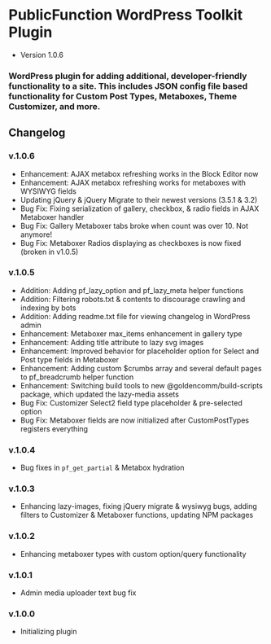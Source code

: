 # PublicFunction WordPress Toolkit Plugin #

 - Version 1.0.6
 
### WordPress plugin for adding additional, developer-friendly functionality to a site. This includes JSON config file based functionality for Custom Post Types, Metaboxes, Theme Customizer, and more. ###

## Changelog ##

### v.1.0.6
 - Enhancement: AJAX metabox refreshing works in the Block Editor now
 - Enhancement: AJAX metabox refreshing works for metaboxes with WYSIWYG fields
 - Updating jQuery & jQuery Migrate to their newest versions (3.5.1 & 3.2)
 - Bug Fix: Fixing serialization of gallery, checkbox, & radio fields in AJAX Metaboxer handler
 - Bug Fix: Gallery Metaboxer tabs broke when count was over 10. Not anymore!
 - Bug Fix: Metaboxer Radios displaying as checkboxes is now fixed (broken in v1.0.5)

### v.1.0.5
 - Addition: Adding pf_lazy_option and pf_lazy_meta helper functions
 - Addition: Filtering robots.txt & <meta name="robots"> contents to discourage crawling and indexing by bots
 - Addition: Adding readme.txt file for viewing changelog in WordPress admin
 - Enhancement: Metaboxer max_items enhancement in gallery type
 - Enhancement: Adding title attribute to lazy svg images
 - Enhancement: Improved behavior for placeholder option for Select and Post type fields in Metaboxer
 - Enhancement: Adding custom $crumbs array and several default pages to pf_breadcrumb helper function
 - Enhancement: Switching build tools to new @goldencomm/build-scripts package, which updated the lazy-media assets
 - Bug Fix: Customizer Select2 field type placeholder & pre-selected option
 - Bug Fix: Metaboxer fields are now initialized after CustomPostTypes registers everything

### v.1.0.4
- Bug fixes in `pf_get_partial` & Metabox hydration

### v.1.0.3
- Enhancing lazy-images, fixing jQuery migrate & wysiwyg bugs, adding filters to Customizer & Metaboxer functions, updating NPM packages

### v.1.0.2
- Enhancing metaboxer types with custom option/query functionality

### v.1.0.1
- Admin media uploader text bug fix

### v.1.0.0
- Initializing plugin
